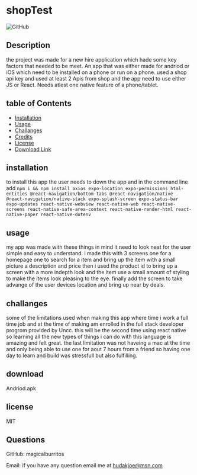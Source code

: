 # shopTest

![GitHub](https://img.shields.io/github/license/magicalburritos/Shoptestapp)

## Description

the project was made for a new hire application which hade some key factors that needed to be meet. An app that was either made for andriod or iOS which need to be installed on a phone or run on a phone. used a shop api key and used at least 2 Apis from shop and the app need to use either JS or React. Needs atlest one native feature of a phone/tablet.

## table of Contents

- [Installation](#installation)
- [Usage](#usage)
- [Challanges](#challanges)
- [Credits](#credits)
- [License](#license)
- [Download Link](#download)

## installation

to install this app the user needs to down the app and in the command line add
`npm i && npm install axios expo-location expo-permissions html-entities @react-navigation/bottom-tabs @react-navigation/native @react-navigation/native-stack expo-splash-screen expo-status-bar expo-updates react-native-webview react-native-web react-native-screens react-native-safe-area-context react-native-render-html react-native-paper react-native-dotenv`

## usage

my app was made with these things in mind it need to look neat for the user simple and easy to understand. i made this with 3 screens one for a homepage one to search for a item and bring up the item with a small picture a description and price then i used the product id to bring up a screen with a more indepth look and the item use a small amount of styling to make the items look pleasing to the eye. finally add the screen to take advange of the user devices location and bring up near by deals.

## challanges

some of the limitations used when making this app where time i work a full time job and at the time of making am enrolled in the full stack developer progrom provided by Uncc. this will be the second time using react native so learning all the new types of things i can do with this language is amazing and felt great. the last limitation was not haveing a mac at the time and only being able to use one for aout 7 hours from a friend so having one day to learn and build was stressfull but also fulfilling.

## download

<a herf ="https://drive.google.com/file/d/1V_IWwhI8JBG8ckjqeHOdTQRhWkTK5UTG/view?usp=sharing">Andriod.apk</a>

## license

MIT

## Questions

GitHub: magicalburritos

Email: if you have any question email me at hudakjoe@msn.com
